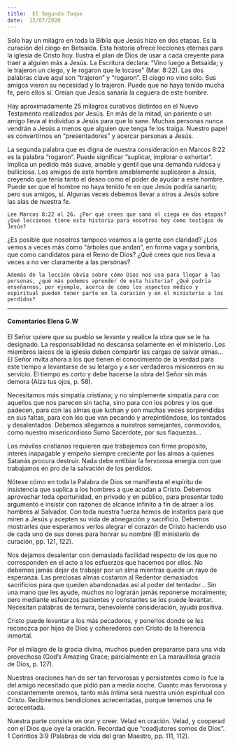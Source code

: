 ```yaml
---
title:  El Segundo Toque
date:  12/07/2020
---
```


Solo hay un milagro en toda la Biblia que Jesús hizo en dos etapas. Es la curación del ciego en Betsaida. Esta historia ofrece lecciones eternas para la iglesia de Cristo hoy. Ilustra el plan de Dios de usar a cada creyente para traer a alguien más a Jesús. La Escritura declara: “Vino luego a Betsaida; y le trajeron un ciego, y le rogaron que le tocase” (Mar. 8:22). Las dos palabras clave aquí son “trajeron” y “rogaron”. El ciego no vino solo. Sus amigos vieron su necesidad y lo trajeron. Puede que no haya tenido mucha fe, pero ellos sí. Creían que Jesús sanaría la ceguera de este hombre.

Hay aproximadamente 25 milagros curativos distintos en el Nuevo Testamento realizados por Jesús. En más de la mitad, un pariente o un amigo lleva al individuo a Jesús para que lo sane. Muchas personas nunca vendrán a Jesús a menos que alguien que tenga fe los traiga. Nuestro papel es convertirnos en “presentadores” y acercar personas a Jesús.

La segunda palabra que es digna de nuestra consideración en Marcos 8:22 es la palabra “rogaron”. Puede significar “suplicar, implorar o exhortar”. Implica un pedido más suave, amable y gentil que una demanda ruidosa y bulliciosa. Los amigos de este hombre amablemente suplicaron a Jesús, creyendo que tenía tanto el deseo como el poder de ayudar a este hombre. Puede ser que el hombre no haya tenido fe en que Jesús podría sanarlo; pero sus amigos, sí. Algunas veces debemos llevar a otros a Jesús sobre las alas de nuestra fe.

`Lee Marcos 8:22 al 26. ¿Por qué crees que sanó al ciego en dos etapas? ¿Qué lecciones tiene esta historia para nosotros hoy como testigos de Jesús?`

¿Es posible que nosotros tampoco veamos a la gente con claridad? ¿Los vemos a veces más como “árboles que andan”, en forma vaga y sombría, que como candidatos para el Reino de Dios? ¿Qué crees que nos lleva a veces a no ver claramente a las personas?

`Además de la lección obvia sobre cómo Dios nos usa para llegar a las personas, ¿qué más podemos aprender de esta historia? ¿Qué podría enseñarnos, por ejemplo, acerca de cómo los aspectos médico y espiritual pueden tener parte en la curación y en el ministerio a los perdidos?`

---

#### Comentarios Elena G.W

El Señor quiere que su pueblo se levante y realice la obra que se le ha designado. La responsabilidad no descansa solamente en el ministerio. Los miembros laicos de la iglesia deben compartir las cargas de salvar almas… El Señor invita ahora a los que tienen el conocimiento de la verdad para este tiempo a levantarse de su letargo y a ser verdaderos misioneros en su servicio. El tiempo es corto y debe hacerse la obra del Señor sin más demora (Alza tus ojos, p. 58).

Necesitamos más simpatía cristiana; y no simplemente simpatía para con aquellos que nos parecen sin tacha, sino para con los pobres y los que padecen, para con las almas que luchan y son muchas veces sorprendidas en sus faltas, para con los que van pecando y arrepintiéndose, los tentados y desalentados. Debemos allegarnos a nuestros semejantes, conmovidos, como nuestro misericordioso Sumo Sacerdote, por sus flaquezas…

Los móviles cristianos requieren que trabajemos con firme propósito, interés inapagable y empeño siempre creciente por las almas a quienes Satanás procura destruir. Nada debe entibiar la fervorosa energía con que trabajamos en pro de la salvación de los perdidos.

Nótese cómo en toda la Palabra de Dios se manifiesta el espíritu de insistencia que suplica a los hombres a que acudan a Cristo. Debemos aprovechar toda oportunidad, en privado y en público, para presentar todo argumento e insistir con razones de alcance infinito a fin de atraer a los hombres al Salvador. Con toda nuestra fuerza hemos de instarlos para que miren a Jesús y acepten su vida de abnegación y sacrificio. Debemos mostrarles que esperamos verlos alegrar el corazón de Cristo haciendo uso de cada uno de sus dones para honrar su nombre (El ministerio de curación, pp. 121, 122).

Nos dejamos desalentar con demasiada facilidad respecto de los que no corresponden en el acto a los esfuerzos que hacemos por ellos. No debemos jamás dejar de trabajar por un alma mientras quede un rayo de esperanza. Las preciosas almas costaron al Redentor demasiados sacrificios para que queden abandonadas así al poder del tentador... Sin una mano que les ayude, muchos no lograrán jamás reponerse moralmente; pero mediante esfuerzos pacientes y constantes se los puede levantar. Necesitan palabras de ternura, benevolente consideración, ayuda positiva.

Cristo puede levantar a los más pecadores, y ponerlos donde se les reconozca por hijos de Dios y coherederos con Cristo de la herencia inmortal.

Por el milagro de la gracia divina, muchos pueden prepararse para una vida provechosa (God’s Amazing Grace; parcialmente en La maravillosa gracia de Dios, p. 127).

Nuestras oraciones han de ser tan fervorosas y persistentes como lo fue la del amigo necesitado que pidió pan a media noche. Cuanto más fervorosa y constantemente oremos, tanto más íntima será nuestra unión espiritual con Cristo. Recibiremos bendiciones acrecentadas, porque tenemos una fe acrecentada.

Nuestra parte consiste en orar y creer. Velad en oración. Velad, y cooperad con el Dios que oye la oración. Recordad que “coadjutores somos de Dios”. 1 Corintios 3:9 (Palabras de vida del gran Maestro, pp. 111, 112).